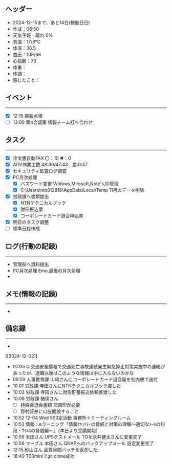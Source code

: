 ## ヘッダー
- 2024-12-15まで、あと14日(稼働日日)
- 作成：06:50
- 天気予報：晴れ 0%
- 気温：17/8℃
- 体温：36.5
- 血圧：108/66
- 心拍数：73
- 体重：
- 体調：
- 感じたこと：

## イベント
***
- [x] 12:15 服装点検
- [ ] 13:00 第4会議室 情報チーム打ち合わせ

## タスク
***
- [x] 注文書自動FAX 〇：10 ✖：0
- [x] ADV作業工数 48:30/47:43　差:0:47
- [x] セキュリティ監査ログ調査
- [x] PC月次処理
  - [x] バスワード変更 Widows,Mirosoft,Note's,ID管理
  - [x] C:\Users\ntn812818\AppData\Local\Temp 11月のデータ削除
- [x] 労政課へ書類提出
  - [x] NTNテクニカルブック
  - [x] 財形振込票
  - [x] コーポレートカード退会申込票
- [x] 明日のタスク調整
- [ ] 標準日程作成

## ログ(行動の記録)
***
- 管理部へ資料提出
- PC月次処理 Emo.最後の月次処理
- 

## メモ(情報の記録)
***
- 

## 備忘録
***
- 

[[2024-12-02]]


- 07:05 Q.交通安全情報で交通死亡事故連続発生緊急抑止対策実施中の連絡があったが、退職以後はこのような情報は手に入らないのかな 
- 09:59 人事教育課 山﨑さんにコーポレートカード退会届を社内便で送付 
- 10:01 労政課 寺田さんにNTNテクニカルブック渡した 
- 10:02 労政課 寺田さんに財形貯蓄振込依頼書渡した 
- 10:06 
	労政課 猪俣さん
	- [ ] 持株会退会書類 部調印が必要
	- [ ] 野村証券に口座開設すること 
- 10:52 12-04 Wed 5S3定活動 事務所＋ミーティングルーム 
- 10:53 情報：eラーニング「情報ｾｷｭﾘﾃｨの脅威と対策の理解～適切なﾒｰﾙの利用・ｳｲﾙｽの脅威編～」（本日より受講開始） 
- 10:55 本田さん UPSテストメール TOを永井健太さんに変更完了 
- 10:56 マーブル 本田さん QNAPへのバックアップメール 設定変更完了 
- 12:15 砂山さん 品質月間バッチを返却した 
- 18:49 T20miniでgit clone成功 